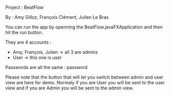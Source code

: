 Project : BeatFlow

By : Amy Gilloz, François Clément, Julien Le Bras

You can run the app by openning the BeatFlow.javaFXApplication and then hit the run button.

They are 4 accounts :

- Amy, François, Julien -> all 3 are admins
- User -> this one is user

Passwords are all the same : password

Please note that the button that will let you switch between admin and user view are here for demo.
Normaly if you are User you will be sent to the user view and if you are Admin you will be sent to the admin view.
